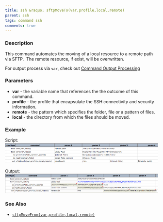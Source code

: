 ```yaml
---
title: ssh &raquo; sftpMoveTo(var,profile,local,remote)
parent: ssh
tags: command ssh
comments: true
---
```



### Description
This command automates the moving of a local resource to a remote path via SFTP.  The remote resource, if exist, 
will be overwritten. 

For output process via `var`, check out [Command Output Processing](index.md#command-output-processing)


### Parameters
- **var** \- the variable name that references the the outcome of this command.
- **profile** \- the profile that encapsulate the SSH connectivity and security information.
- **remote** \- the pattern which specifies the folder, file or a pattern of files.
- **local** \- the directory from which the files should be moved.


### Example
Script:<br/>
![](image/sftpMoveTo_01.png)

Output:<br/>
![](image/sftpMoveTo_02.png)


### See Also
- [`sftpMoveFrom(var,profile,local,remote)`](sftpMoveFrom(var,profile,remote,local))